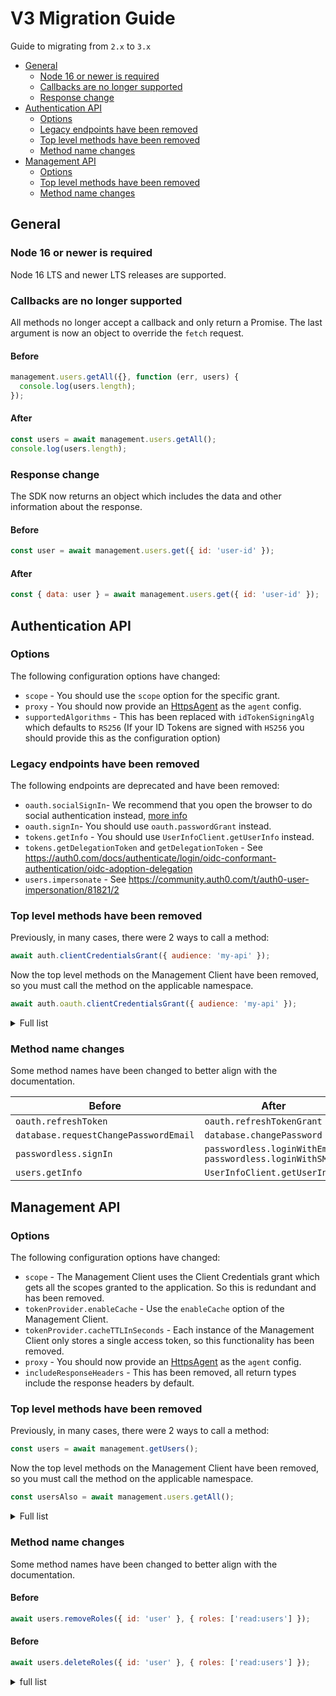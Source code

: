 # V3 Migration Guide

Guide to migrating from `2.x` to `3.x`

- [General](#general)
  - [Node 16 or newer is required](#node-16-or-newer-is-required)
  - [Callbacks are no longer supported](#callbacks-are-no-longer-supported)
  - [Response change](#response-change)
- [Authentication API](#authentication-api)
  - [Options](#options)
  - [Legacy endpoints have been removed](#legacy-endpoints-have-been-removed)
  - [Top level methods have been removed](#top-level-methods-have-been-removed)
  - [Method name changes](#method-name-changes)
- [Management API](#management-api)
  - [Options](#options-1)
  - [Top level methods have been removed](#top-level-methods-have-been-removed-1)
  - [Method name changes](#method-name-changes-1)

## General

### Node 16 or newer is required

Node 16 LTS and newer LTS releases are supported.

### Callbacks are no longer supported

All methods no longer accept a callback and only return a Promise. The last argument is now an object to override the `fetch` request.

#### Before

```js
management.users.getAll({}, function (err, users) {
  console.log(users.length);
});
```

#### After

```js
const users = await management.users.getAll();
console.log(users.length);
```

### Response change

The SDK now returns an object which includes the data and other information about the response.

#### Before

```js
const user = await management.users.get({ id: 'user-id' });
```

#### After

```js
const { data: user } = await management.users.get({ id: 'user-id' });
```

## Authentication API

### Options

The following configuration options have changed:

- `scope` - You should use the `scope` option for the specific grant.
- `proxy` - You should now provide an [HttpsAgent](https://nodejs.org/api/https.html#class-httpsagent) as the `agent` config.
- `supportedAlgorithms` - This has been replaced with `idTokenSigningAlg` which defaults to `RS256` (If your ID Tokens are signed with `HS256` you should provide this as the configuration option)

### Legacy endpoints have been removed

The following endpoints are deprecated and have been removed:

- `oauth.socialSignIn`- We recommend that you open the browser to do social authentication instead, [more info](https://developers.googleblog.com/2016/08/modernizing-oauth-interactions-in-native-apps.html)
- `oauth.signIn`- You should use `oauth.passwordGrant` instead.
- `tokens.getInfo` - You should use `UserInfoClient.getUserInfo` instead.
- `tokens.getDelegationToken` and `getDelegationToken` - See https://auth0.com/docs/authenticate/login/oidc-conformant-authentication/oidc-adoption-delegation
- `users.impersonate` - See https://community.auth0.com/t/auth0-user-impersonation/81821/2

### Top level methods have been removed

Previously, in many cases, there were 2 ways to call a method:

```js
await auth.clientCredentialsGrant({ audience: 'my-api' });
```

Now the top level methods on the Management Client have been removed, so you must call the method on the applicable namespace.

```js
await auth.oauth.clientCredentialsGrant({ audience: 'my-api' });
```

<details>
  <summary>Full list</summary>

| Before                       | After                          |
| ---------------------------- | ------------------------------ |
| `requestMagicLink`           | `passwordless.sendEmail`       |
| `requestEmailCode`           | `passwordless.sendEmail`       |
| `verifyEmailCode`            | `passwordless.loginWithEmail`  |
| `requestSMSCode`             | `passwordless.sendSMS`         |
| `verifySMSCode`              | `passwordless.loginWithSMS`    |
| `changePassword`             | `database.changePassword`      |
| `requestChangePasswordEmail` | `database.changePassword`      |
| `getProfile`                 | `UserInfoClient.getUserInfo`   |
| `clientCredentialsGrant`     | `oauth.clientCredentialsGrant` |
| `passwordGrant`              | `oauth.passwordGrant`          |
| `refreshToken`               | `oauth.refreshTokenGrant`      |

</details>

### Method name changes

Some method names have been changed to better align with the documentation.

| Before                                | After                                                         |
| ------------------------------------- | ------------------------------------------------------------- |
| `oauth.refreshToken`                  | `oauth.refreshTokenGrant`                                     |
| `database.requestChangePasswordEmail` | `database.changePassword`                                     |
| `passwordless.signIn`                 | `passwordless.loginWithEmail`<br/>`passwordless.loginWithSMS` |
| `users.getInfo`                       | `UserInfoClient.getUserInfo`                                  |

## Management API

### Options

The following configuration options have changed:

- `scope` - The Management Client uses the Client Credentials grant which gets all the scopes granted to the application. So this is redundant and has been removed.
- `tokenProvider.enableCache` - Use the `enableCache` option of the Management Client.
- `tokenProvider.cacheTTLInSeconds` - Each instance of the Management Client only stores a single access token, so this functionality has been removed.
- `proxy` - You should now provide an [HttpsAgent](https://nodejs.org/api/https.html#class-httpsagent) as the `agent` config.
- `includeResponseHeaders` - This has been removed, all return types include the response headers by default.

### Top level methods have been removed

Previously, in many cases, there were 2 ways to call a method:

```js
const users = await management.getUsers();
```

Now the top level methods on the Management Client have been removed, so you must call the method on the applicable namespace.

```js
const usersAlso = await management.users.getAll();
```

<details>
  <summary>Full list</summary>

| Before                                      | After                                        |
| ------------------------------------------- | -------------------------------------------- |
| `getConnections`                            | `connections.getAll`                         |
| `createConnection`                          | `connections.create`                         |
| `getConnection`                             | `connections.get`                            |
| `deleteConnection`                          | `connections.delete`                         |
| `updateConnection`                          | `connections.update`                         |
| `getClients`                                | `clients.getAll`                             |
| `getClient`                                 | `clients.get`                                |
| `createClient`                              | `clients.create`                             |
| `updateClient`                              | `clients.update`                             |
| `deleteClient`                              | `clients.delete`                             |
| `getClientGrants`                           | `clientGrants.getAll`                        |
| `createClientGrant`                         | `clientGrants.create`                        |
| `updateClientGrant`                         | `clientGrants.update`                        |
| `deleteClientGrant`                         | `clientGrants.delete`                        |
| `getGrants`                                 | `grants.getAll`                              |
| `deleteGrant`                               | `grants.delete`                              |
| `createDevicePublicKey`                     | `deviceCredentials.createPublicKey`          |
| `getDeviceCredentials`                      | `deviceCredentials.getAll`                   |
| `deleteDeviceCredential`                    | `deviceCredentials.delete`                   |
| `getRules`                                  | `rules.getAll`                               |
| `createRule`                                | `rules.create`                               |
| `getRule`                                   | `rules.get`                                  |
| `deleteRule`                                | `rules.delete`                               |
| `updateRule`                                | `rules.update`                               |
| `getUsers`                                  | `users.getAll`                               |
| `getUsersByEmail`                           | `users.getByEmail`                           |
| `getUser`                                   | `users.get`                                  |
| `deleteAllUsers`                            | `users.deleteAll`                            |
| `deleteUser`                                | `users.delete`                               |
| `createUser`                                | `users.create`                               |
| `updateUser`                                | `users.update`                               |
| `updateUserMetadata`                        | `users.updateUserMetadata`                   |
| `updateAppMetadata`                         | `users.updateAppMetadata`                    |
| `deleteUserMultifactor`                     | `users.deleteMultifactorProvider`            |
| `deleteUserMultifcator`                     | `users.deleteMultifactorProvider`            |
| `unlinkUsers`                               | `users.unlink`                               |
| `linkUsers`                                 | `users.link`                                 |
| `getUserLogs`                               | `users.logs`                                 |
| `getUserRoles`                              | `users.getRoles`                             |
| `assignRolestoUser`                         | `users.assignRoles`                          |
| `assignUsersToRole`                         | `roles.assignUsers`                          |
| `removeRolesFromUser`                       | `users.removeRoles`                          |
| `getUserPermissions`                        | `users.getPermissions`                       |
| `assignPermissionsToUser`                   | `users.assignPermissions`                    |
| `removePermissionsFromUser`                 | `users.removePermissions`                    |
| `getGuardianEnrollments`                    | `users.getGuardianEnrollments`               |
| `regenerateRecoveryCode`                    | `users.regenerateRecoveryCode`               |
| `invalidateRememberBrowser`                 | `users.invalidateRememberBrowser`            |
| `getUserBlocks`                             | `userBlocks.get`                             |
| `unblockUser`                               | `userBlocks.delete`                          |
| `getUserBlocksByIdentifier`                 | `userBlocks.getByIdentifier`                 |
| `unblockUserByIdentifier`                   | `userBlocks.deleteByIdentifier`              |
| `getGuardianEnrollment`                     | `guardian.getGuardianEnrollment`             |
| `deleteGuardianEnrollment`                  | `guardian.deleteGuardianEnrollment`          |
| `getBlacklistedTokens`                      | `blacklistedTokens.getAll`                   |
| `blacklistToken`                            | `blacklistedTokens.add`                      |
| `createEmailTemplate`                       | `emailTemplates.create`                      |
| `getEmailTemplate`                          | `emailTemplates.get`                         |
| `updateEmailTemplate`                       | `emailTemplates.update`                      |
| `getEmailProvider`                          | `emailProvider.get`                          |
| `configureEmailProvider`                    | `emailProvider.configure`                    |
| `deleteEmailProvider`                       | `emailProvider.delete`                       |
| `updateEmailProvider`                       | `emailProvider.update`                       |
| `getActiveUsersCount`                       | `stats.getActiveUsersCount`                  |
| `getDailyStats`                             | `stats.getDaily`                             |
| `getTenantSettings`                         | `tenant.getSettings`                         |
| `updateTenantSettings`                      | `tenant.updateSettings`                      |
| `getJob`                                    | `jobs.get`                                   |
| `importUsers`                               | `jobs.importUsers`                           |
| `importUsersJob`                            | `jobs.importUsersJob`                        |
| `exportUsers`                               | `jobs.exportUsers`                           |
| `getJobErrors`                              | `jobs.errors`                                |
| `sendEmailVerification`                     | `jobs.verifyEmail`                           |
| `createPasswordChangeTicket`                | `tickets.changePassword`                     |
| `createEmailVerificationTicket`             | `tickets.verifyEmail`                        |
| `getLog`                                    | `logs.get`                                   |
| `getLogs`                                   | `logs.getAll`                                |
| `getLogStreams`                             | `logStreams.getAll`                          |
| `createLogStream`                           | `logStreams.create`                          |
| `getLogStream`                              | `logStreams.get`                             |
| `deleteLogStream`                           | `logStreams.delete`                          |
| `updateLogStream`                           | `logStreams.update`                          |
| `createResourceServer`                      | `resourceServers.create`                     |
| `getResourceServers`                        | `resourceServers.getAll`                     |
| `getResourceServer`                         | `resourceServers.get`                        |
| `deleteResourceServer`                      | `resourceServers.delete`                     |
| `updateResourceServer`                      | `resourceServers.update`                     |
| `setRulesConfig`                            | `rulesConfigs.set`                           |
| `getRulesConfigs`                           | `rulesConfigs.getAll`                        |
| `deleteRulesConfig`                         | `rulesConfigs.delete`                        |
| `createCustomDomain`                        | `customDomains.create`                       |
| `getCustomDomains`                          | `customDomains.getAll`                       |
| `getCustomDomain`                           | `customDomains.get`                          |
| `verifyCustomDomain`                        | `customDomains.verify`                       |
| `deleteCustomDomain`                        | `customDomains.delete`                       |
| `createGuardianEnrollmentTicket`            | `guardian.createEnrollmentTicket`            |
| `getGuardianFactors`                        | `guardian.getFactors`                        |
| `getGuardianFactorSettings`                 | `guardian.getFactorSettings`                 |
| `getGuardianFactorProvider`                 | `guardian.getFactorProvider`                 |
| `updateGuardianFactorProvider`              | `guardian.updateFactorProvider`              |
| `updateGuardianFactorSettings`              | `guardian.updateFactorSettings`              |
| `getGuardianFactorTemplates`                | `guardian.getFactorTemplates`                |
| `updateGuardianFactorTemplates`             | `guardian.updateFactorTemplates`             |
| `updateGuardianFactor`                      | `guardian.updateFactor`                      |
| `getGuardianPolicies`                       | `guardian.getPolicies`                       |
| `updateGuardianPolicies`                    | `guardian.updatePolicies`                    |
| `getGuardianPhoneFactorSelectedProvider`    | `guardian.getPhoneFactorSelectedProvider`    |
| `updateGuardianPhoneFactorSelectedProvider` | `guardian.updatePhoneFactorSelectedProvider` |
| `getGuardianPhoneFactorMessageTypes`        | `guardian.getPhoneFactorMessageTypes`        |
| `updateGuardianPhoneFactorMessageTypes`     | `guardian.updatePhoneFactorMessageTypes`     |
| `getRoles`                                  | `roles.getAll`                               |
| `createRole`                                | `roles.create`                               |
| `getRole`                                   | `roles.get`                                  |
| `deleteRole`                                | `roles.delete`                               |
| `updateRole`                                | `roles.update`                               |
| `getPermissionsInRole`                      | `roles.getPermissions`                       |
| `addPermissionsInRole`                      | `roles.addPermissions`                       |
| `removePermissionsFromRole`                 | `roles.removePermissions`                    |
| `getUsersInRole`                            | `roles.getUsers`                             |
| `getHooks`                                  | `hooks.getAll`                               |
| `getHook`                                   | `hooks.get`                                  |
| `createHook`                                | `hooks.create`                               |
| `updateHook`                                | `hooks.update`                               |
| `deleteHook`                                | `hooks.delete`                               |
| `getHookSecrets`                            | `hooks.getSecrets`                           |
| `addHookSecrets`                            | `hooks.addSecrets`                           |
| `updateHookSecrets`                         | `hooks.updateSecrets`                        |
| `removeHookSecrets`                         | `hooks.removeSecrets`                        |
| `getAccessToken`                            | `tokenProvider.getAccessToken`               |
| `updateBrandingSettings`                    | `branding.updateSettings`                    |
| `getBrandingSettings`                       | `branding.getSettings`                       |
| `getBrandingUniversalLoginTemplate`         | `branding.getUniversalLoginTemplate`         |
| `setBrandingUniversalLoginTemplate`         | `branding.setUniversalLoginTemplate`         |
| `deleteBrandingUniversalLoginTemplate`      | `branding.deleteUniversalLoginTemplate`      |
| `updateMigrations`                          | `migrations.updateMigrations`                |
| `getMigrations`                             | `migrations.getMigrations`                   |
| `getPromptsSettings`                        | `prompts.getSettings`                        |
| `updatePromptsSettings`                     | `prompts.updateSettings`                     |
| `getCustomTextByLanguage`                   | `prompts.getCustomTextByLanguage`            |
| `updateCustomTextByLanguage`                | `prompts.updateCustomTextByLanguage`         |

</details>

### Method name changes

Some method names have been changed to better align with the documentation.

#### Before

```js
await users.removeRoles({ id: 'user' }, { roles: ['read:users'] });
```

#### Before

```js
await users.deleteRoles({ id: 'user' }, { roles: ['read:users'] });
```

<details>
  <summary>full list</summary>

| Before                                  | After                                           |
| --------------------------------------- | ----------------------------------------------- |
| `blacklistedTokens.add`                 | `blacklists.add`                                |
| `blacklistedTokens.getAll`              | `blacklists.getAll`                             |
| `clientCredentials.create`              | `clients.createCredential`                      |
| `clientCredentials.getAll`              | `clients.getredentials`                         |
| `clientCredentials.get`                 | `clients.getCredential`                         |
| `clientCredentials.delete`              | `clients.deleteCredential`                      |
| `emailProvider.get`                     | `emails.get`                                    |
| `emailProvider.update`                  | `emails.update`                                 |
| `emailProvider.configure`               | `emails.configure`                              |
| `tenant.getSettings`                    | `tenants.getSettings`                           |
| `tenant.updateSettings`                 | `tenants.updateSettings`                        |
| `users.getByEmail`                      | `usersByEmailManager.getByEmail`                |
| `users.updateUserMetadata`              | `users.update`                                  |
| `users.updateAppMetadata`               | `users.update`                                  |
| `users.deleteAll`                       | `REMOVED`                                       |
| `users.logs`                            | `users.getLogs`                                 |
| `users.getGuardianEnrollments`          | `getEnrollments`                                |
| `users.removeRoles`                     | `users.deleteRoles`                             |
| `users.removePermissions`               | `users.deletePermissions`                       |
| `users.getAuthenticationMethodById`     | `users.getAuthenticationMethod`                 |
| `users.updateAuthenticationMethodById`  | `users.updateAuthenticationMethod`              |
| `users.deleteAuthenticationMethodById`  | `users.deleteAuthenticationMethod`              |
| `userBlocks.getByIdentifier`            | `userBlocks.get`                                |
| `userBlocks.deleteByIdentifier`         | `userBlocks.delete`                             |
| `guardian.getFactorProvider`            | `guardian.get{name}FactorProvider{provider}`    |
| `guardian.updateFactorProvider`         | `guardian.update{name}FactorProvider{provider}` |
| `guardian.getFactorTemplates`           | `guardian.get{name}FactorTemplates`             |
| `guardian.updateFactorTemplates`        | `guardian.update{name}FactorTemplates`          |
| `jobs.importUsersJob`                   | `jobs.importUsers`                              |
| `jobs.errors`                           | `jobs.getErrors`                                |
| `roles.removePermissions`               | `deletePermissions`                             |
| `hooks.removeSecrets`                   | `hooks.deleteSecrets`                           |
| `prompts.updateSettings`                | `prompts.update`                                |
| `prompts.getSettings`                   | `prompts.get`                                   |
| `organizations.getByID`                 | `organizations.get`                             |
| `organizations.removeEnabledConnection` | `organizations.deleteEnabledConnection`         |
| `organizations.removeMembers`           | `organizations.deleteMembers`                   |
| `organizations.removeMemberRoles`       | `organizations.deleteMemberRoles`               |

</details>
